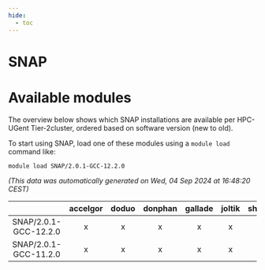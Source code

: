```yaml
---
hide:
  - toc
---
```


SNAP
====

# Available modules


The overview below shows which SNAP installations are available per HPC-UGent Tier-2cluster, ordered based on software version (new to old).

To start using SNAP, load one of these modules using a `module load` command like:

```shell
module load SNAP/2.0.1-GCC-12.2.0
```

*(This data was automatically generated on Wed, 04 Sep 2024 at 16:48:20 CEST)*  

| |accelgor|doduo|donphan|gallade|joltik|shinx|skitty|
| :---: | :---: | :---: | :---: | :---: | :---: | :---: | :---: |
|SNAP/2.0.1-GCC-12.2.0|x|x|x|x|x|-|x|
|SNAP/2.0.1-GCC-11.2.0|x|x|x|x|x|-|x|
